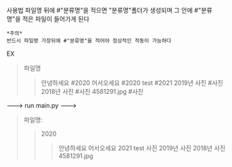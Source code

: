 사용법
파일명 뒤에 #"분류명"을 적으면 "분류명"폴더가 생성되며 그 안에 #"분류명"을 적은 파일이 들어가게 된다

    *주의*
    반드시 파일명 가장뒤에 #"분류명"을 적어야 정상적인 작동이 가능하다

EX

> 파일명
>
> > 안녕하세요 #2020
> > 어서오세요 #2020
> > test #2021
> > 2019년 사진 #사진
> > 2018년 사진 #사진
> > 4581291.jpg #사진

---> run main.py --->

> 파일명:
>
> > 2020
> >
> > > 안녕하세요
> > > 어서오세요
> > > 2021
> > > test
> > > 사진
> > > 2019년 사진
> > > 2018년 사진
> > > 4581291.jpg
